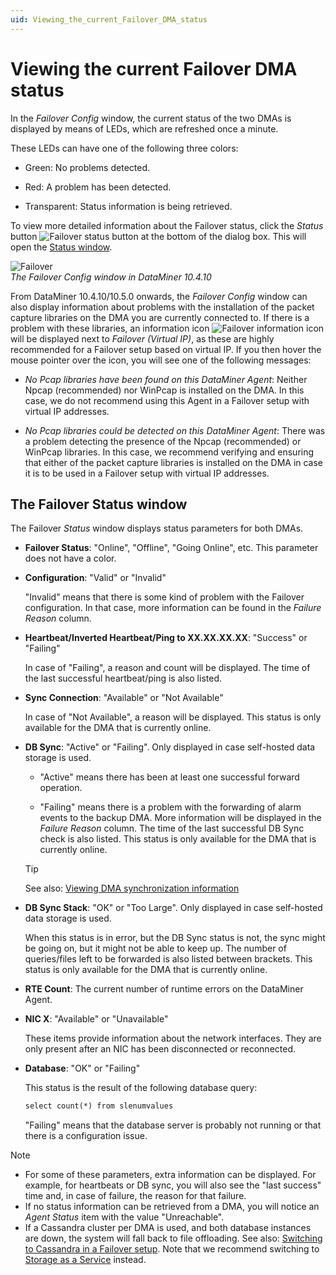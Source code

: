 ```yaml
---
uid: Viewing_the_current_Failover_DMA_status
---
```


# Viewing the current Failover DMA status

In the *Failover Config* window, the current status of the two DMAs is displayed by means of LEDs, which are refreshed once a minute.

These LEDs can have one of the following three colors:

- Green: No problems detected.

- Red: A problem has been detected.

- Transparent: Status information is being retrieved.

To view more detailed information about the Failover status, click the *Status* button ![Failover status button](~/user-guide/images/Failover_status_button.png) at the bottom of the dialog box. This will open the [Status window](#the-failover-status-window).

![Failover](~/user-guide/images/Failover10_4_10.png)<br>
*The Failover Config window in DataMiner 10.4.10*

From DataMiner 10.4.10/10.5.0 onwards<!--RN 40257 + RN 40267-->, the *Failover Config* window can also display information about problems with the installation of the packet capture libraries on the DMA you are currently connected to. If there is a problem with these libraries, an information icon ![Failover information icon](~/user-guide/images/Failover_information_icon.png) will be displayed next to *Failover (Virtual IP)*, as these are highly recommended for a Failover setup based on virtual IP. If you then hover the mouse pointer over the icon, you will see one of the following messages:

- *No Pcap libraries have been found on this DataMiner Agent*: Neither Npcap (recommended) nor WinPcap is installed on the DMA. In this case, we do not recommend using this Agent in a Failover setup with virtual IP addresses.

- *No Pcap libraries could be detected on this DataMiner Agent*: There was a problem detecting the presence of the Npcap (recommended) or WinPcap libraries. In this case, we recommend verifying and ensuring that either of the packet capture libraries is installed on the DMA in case it is to be used in a Failover setup with virtual IP addresses.

## The Failover Status window

The Failover *Status* window displays status parameters for both DMAs.

- **Failover Status**: "Online", "Offline", "Going Online", etc. This parameter does not have a color.

- **Configuration**: "Valid" or "Invalid"

  "Invalid" means that there is some kind of problem with the Failover configuration. In that case, more information can be found in the *Failure Reason* column.

- **Heartbeat/Inverted Heartbeat/Ping to XX.XX.XX.XX**: "Success" or "Failing"

  In case of "Failing", a reason and count will be displayed. The time of the last successful heartbeat/ping is also listed.

- **Sync Connection**: "Available" or "Not Available"

  In case of "Not Available", a reason will be displayed. This status is only available for the DMA that is currently online.

- **DB Sync**: "Active" or "Failing". Only displayed in case self-hosted data storage is used.

  - "Active" means there has been at least one successful forward operation.
  
  - "Failing" means there is a problem with the forwarding of alarm events to the backup DMA. More information will be displayed in the *Failure Reason* column. The time of the last successful DB Sync check is also listed. This status is only available for the DMA that is currently online.

  > [!TIP]
  > See also: [Viewing DMA synchronization information](xref:Synchronizing_the_DMA_databases#viewing-dma-synchronization-information)

- **DB Sync Stack**: "OK" or "Too Large". Only displayed in case self-hosted data storage is used.

  When this status is in error, but the DB Sync status is not, the sync might be going on, but it might not be able to keep up. The number of queries/files left to be forwarded is also listed between brackets. This status is only available for the DMA that is currently online.

- **RTE Count**: The current number of runtime errors on the DataMiner Agent.

- **NIC X**: "Available" or "Unavailable"

  These items provide information about the network interfaces. They are only present after an NIC has been disconnected or reconnected.

- **Database**: "OK" or "Failing"

  This status is the result of the following database query:

  ```txt
  select count(*) from slenumvalues
  ```

  "Failing" means that the database server is probably not running or that there is a configuration issue.

<!-- - **NATS communication**: Indicates whether the NATS communication between the Agents is OK and if the clusterEndpoints.json file is in sync between the two Agents. Displayed from DataMiner 10.5.7/10.6.0 onwards. --> <!-- RN 42250, reverted by 43145 -->

> [!NOTE]
>
> - For some of these parameters, extra information can be displayed. For example, for heartbeats or DB sync, you will also see the "last success" time and, in case of failure, the reason for that failure.
> - If no status information can be retrieved from a DMA, you will notice an *Agent Status* item with the value "Unreachable".
> - If a Cassandra cluster per DMA is used, and both database instances are down, the system will fall back to file offloading. See also: [Switching to Cassandra in a Failover setup](xref:Migrating_the_general_database_to_Cassandra#switching-to-cassandra-in-a-failover-setup). Note that we recommend switching to [Storage as a Service](xref:STaaS) instead.

